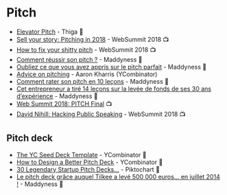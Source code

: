 # Pitch

- [Elevator Pitch](https://blog.thiga.co/glossaire/definition-elevator-pitch/) - Thiga :page_facing_up:
- [Sell your story: Pitching in 2018](https://www.youtube.com/watch?v=KhGj87-T2l4) - WebSummit 2018 :tv:
- [How to fix your shitty pitch](https://www.youtube.com/watch?v=mrEC8pEsk44) - WebSummit 2018 :tv:
- [Comment réussir son pitch ?](https://www.maddyness.com/2019/07/29/reussir-pitch-maddybasics/) - Maddyness :page_facing_up:
- [Oubliez ce que vous avez appris sur le pitch parfait](https://www.maddyness.com/2019/02/07/pitch-parfait/) - Maddyness :page_facing_up:
- [Advice on pitching](http://www.aaronkharris.com/advice-on-pitching) - Aaron Kharris (YCombinator)
- [Comment rater son pitch en 10 leçons](https://www.maddyness.com/2018/09/13/rater-son-pitch-10-lecons/) - Maddyness :page_facing_up:
- [Cet entrepreneur a tiré 14 leçons sur la levée de fonds de ses 30 ans d’expérience](https://www.maddyness.com/2018/04/23/cet-entrepreneur-a-tire-14-lecons-sur-la-levee-de-fonds-de-ses-30-ans-dexperience/) - Maddyness :page_facing_up:
- [Web Summit 2018: PITCH Final](https://www.youtube.com/watch?v=sn-_29bknz8&list=PLxptNs2MLOjnGQ0fyeepWQtUEJbQA0GJw&index=2) :tv:
- [David Nihill: Hacking Public Speaking](https://www.youtube.com/watch?v=Iz-RmRRL6Ls) - WebSummit 2018 :tv:

## Pitch deck

- [The YC Seed Deck Template](https://blog.ycombinator.com/intro-to-the-yc-seed-deck/) - YCombinator :page_facing_up:
- [How to Design a Better Pitch Deck](https://blog.ycombinator.com/how-to-design-a-better-pitch-deck/) - YCombinator :page_facing_up:
- [30 Legendary Startup Pitch Decks...](https://piktochart.com/blog/startup-pitch-decks-what-you-can-learn/) - Piktochart :page_facing_up:
- [Le pitch deck grâce auquel Tilkee a levé 500 000 euros… en juillet 2014 !](https://www.maddyness.com/2018/08/02/pitch-deck-tilkee/) - Maddyness :page_facing_up:

